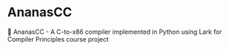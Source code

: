 # AnanasCC
🍍 AnanasCC - A C-to-x86 compiler implemented in Python using Lark for Compiler Principles course project

